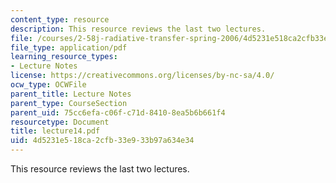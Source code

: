 ```yaml
---
content_type: resource
description: This resource reviews the last two lectures.
file: /courses/2-58j-radiative-transfer-spring-2006/4d5231e518ca2cfb33e933b97a634e34_lecture14.pdf
file_type: application/pdf
learning_resource_types:
- Lecture Notes
license: https://creativecommons.org/licenses/by-nc-sa/4.0/
ocw_type: OCWFile
parent_title: Lecture Notes
parent_type: CourseSection
parent_uid: 75cc6efa-c06f-c71d-8410-8ea5b6b661f4
resourcetype: Document
title: lecture14.pdf
uid: 4d5231e5-18ca-2cfb-33e9-33b97a634e34
---
```

This resource reviews the last two lectures.